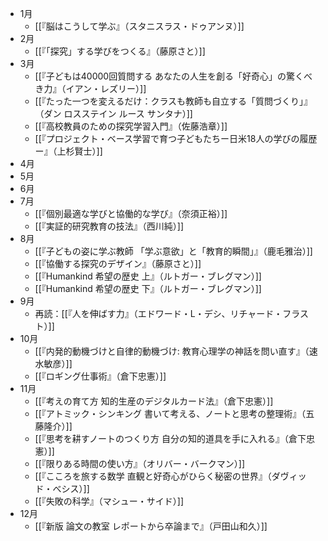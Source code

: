 - 1月
	- [[『脳はこうして学ぶ』（スタニスラス・ドゥアンヌ）]]
- 2月
	- [[『「探究」する学びをつくる』（藤原さと）]]
- 3月
	- [[『子どもは40000回質問する あなたの人生を創る「好奇心」の驚くべき力』（イアン・レズリー）]]
	- [[『たった一つを変えるだけ：クラスも教師も自立する「質問づくり」』（ダン ロスステイン ルース サンタナ）]]
	- [[『高校教員のための探究学習入門』（佐藤浩章）]]
	- [[『プロジェクト・ベース学習で育つ子どもたちー日米18人の学びの履歴ー』（上杉賢士）]]
- 4月
- 5月
- 6月
- 7月
	- [[『個別最適な学びと協働的な学び』（奈須正裕）]]
	- [[『実証的研究教育の技法』（西川純）]]
- 8月
	- [[『子どもの姿に学ぶ教師 「学ぶ意欲」と「教育的瞬間」』（鹿毛雅治）]]
	- [[『協働する探究のデザイン』（藤原さと）]]
	- [[『Humankind 希望の歴史 上』（ルトガー・ブレグマン）]]
	- [[『Humankind 希望の歴史 下』（ルトガー・ブレグマン）]]
- 9月
	- 再読：[[『人を伸ばす力』（エドワード・L・デシ、リチャード・フラスト）]]
- 10月
	- [[『内発的動機づけと自律的動機づけ: 教育心理学の神話を問い直す』（速水敏彦）]]
	- [[『ロギング仕事術』（倉下忠憲）]]
- 11月
	- [[『考えの育て方 知的生産のデジタルカード法』（倉下忠憲）]]
	- [[『アトミック・シンキング 書いて考える、ノートと思考の整理術』（五藤隆介）]]
	- [[『思考を耕すノートのつくり方 自分の知的道具を手に入れる』（倉下忠憲）]]
	- [[『限りある時間の使い方』（オリバー・バークマン）]]
	- [[『こころを旅する数学 直観と好奇心がひらく秘密の世界』（ダヴィッド・べシス）]]
	- [[『失敗の科学』（マシュー・サイド）]]
- 12月
	- [[『新版 論文の教室 レポートから卒論まで』（戸田山和久）]]